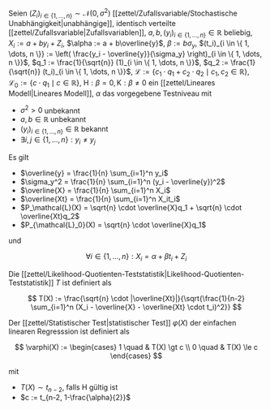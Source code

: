 Seien $(Z_i)_{i \in \{ 1, \dots, n \}} \sim \mathcal{N}(0, \sigma^2)$ [[zettel/Zufallsvariable/Stochastische Unabhängigkeit|unabhängige]], identisch verteilte [[zettel/Zufallsvariable|Zufallsvariablen]], $a, b, (y_i)_{i \in \{ 1, \dots, n \}} \in \mathbb{R}$ beliebig, $X_i := a + by_i + Z_i$, $\alpha := a + b\overline{y}$, $\beta := b\sigma_y$, $(t_i)_{i \in \{ 1, \dots, n \}} := \left( \frac{y_i - \overline{y}}{\sigma_y} \right)_{i \in \{ 1, \dots, n \}}$, $q_1 := \frac{1}{\sqrt{n}} (1)_{i \in \{ 1, \dots, n \}}$, $q_2 := \frac{1}{\sqrt{n}} (t_i)_{i \in \{ 1, \dots, n \}}$, $\mathcal{L} := \{ c_1 \cdot q_1 + c_2 \cdot q_2 \mid c_1, c_2 \in \mathbb{R} \}$, $\mathcal{L}_0 := \{ c \cdot q_1 \mid c \in \mathbb{R} \}$, $\text{H} : \beta = 0, \text{K} : \beta \ne 0$ ein [[zettel/Lineares Modell|Lineares Modell]], $\alpha$ das vorgegebene Testniveau mit
- $\sigma^2 \gt 0$ unbekannt
- $a, b \in \mathbb{R}$ unbekannt
- $(y_i)_{i \in \{ 1, \dots, n \}} \in \mathbb{R}$ bekannt
- $\exists i, j \in \{ 1, \dots, n \} : y_i \ne y_j$

Es gilt
- $\overline{y} = \frac{1}{n} \sum_{i=1}^n y_i$
- $\sigma_y^2 = \frac{1}{n} \sum_{i=1}^n (y_i - \overline{y})^2$
- $\overline{X} = \frac{1}{n} \sum_{i=1}^n X_i$
- $\overline{Xt} = \frac{1}{n} \sum_{i=1}^n X_it_i$
- $P_\mathcal{L}(X) = \sqrt{n} \cdot \overline{X}q_1 + \sqrt{n} \cdot \overline{Xt}q_2$
- $P_{\mathcal{L}_0}(X) = \sqrt{n} \cdot \overline{X}q_1$

und

$$
	\forall i \in \{ 1, \dots, n \} : X_i = \alpha + \beta t_i + Z_i
$$

Die [[zettel/Likelihood-Quotienten-Teststatistik|Likelihood-Quotienten-Teststatistik]] $T$ ist definiert als

$$
	T(X) := \frac{\sqrt{n} \cdot |\overline{Xt}|}{\sqrt{\frac{1}{n-2} \sum_{i=1}^n (X_i - \overline{X} - \overline{Xt} \cdot t_i)^2}}
$$

Der [[zettel/Statistischer Test|statistischer Test]] $\varphi(X)$ der einfachen linearen Regresssion ist definiert als

$$
	\varphi(X) := \begin{cases}
		1 \quad & T(X) \gt c \\
		0 \quad & T(X) \le c
	\end{cases}
$$

mit
- $T(X) \sim t_{n-2}$, falls $\text{H}$ gültig ist
- $c := t_{n-2, 1-\frac{\alpha}{2}}$